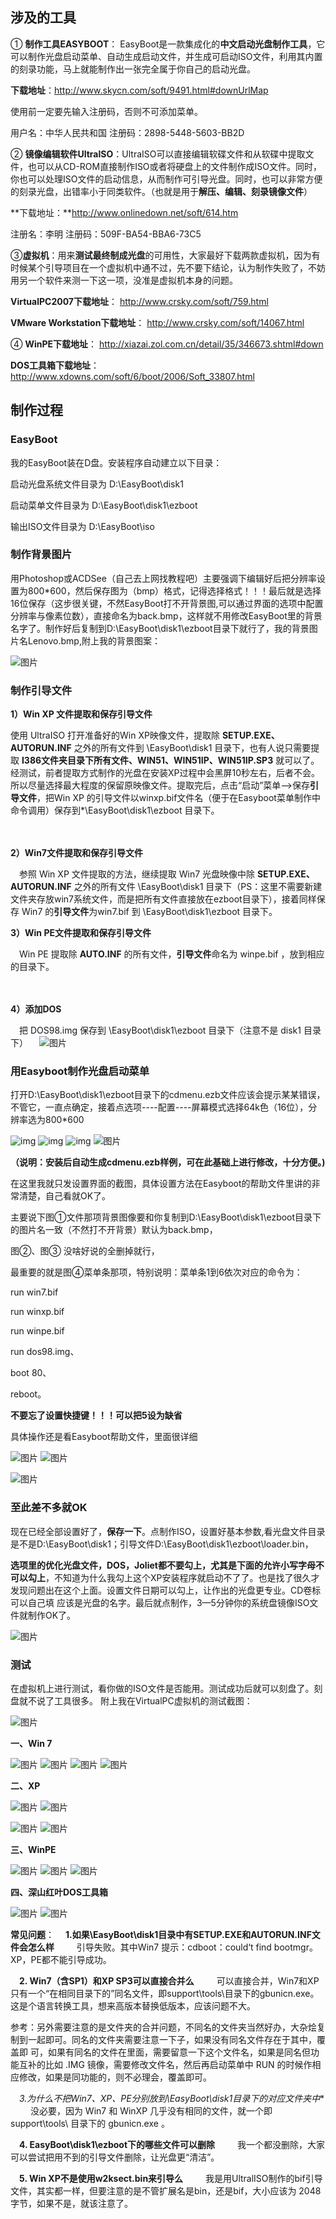 ## **涉及的工具**

① **制作工具EASYBOOT**： EasyBoot是一款集成化的**中文启动光盘制作工具**，它可以制作光盘启动菜单、自动生成启动文件，并生成可启动ISO文件，利用其内置的刻录功能，马上就能制作出一张完全属于你自己的启动光盘。

 

**下载地址**：http://www.skycn.com/soft/9491.html#downUrlMap  

使用前一定要先输入注册码，否则不可添加菜单。

用户名：中华人民共和国  注册码：2898-5448-5603-BB2D

 

② **镜像编辑软件UltraISO**：UltraISO可以直接编辑软碟文件和从软碟中提取文件，也可以从CD-ROM直接制作ISO或者将硬盘上的文件制作成ISO文件。同时，你也可以处理ISO文件的启动信息，从而制作可引导光盘。同时，也可以非常方便的刻录光盘，出错率小于同类软件。（也就是用于**解压、编辑、刻录镜像文件**）

**下载地址：**http://www.onlinedown.net/soft/614.htm 

注册名：李明   注册码：509F-BA54-BBA6-73C5

 

③**虚拟机**：用来**测试最终制成光盘**的可用性，大家最好下载两款虚拟机，因为有时候某个引导项目在一个虚拟机中通不过，先不要下结论，认为制作失败了，不妨用另一个软件来测一下这一项，没准是虚拟机本身的问题。

 

**VirtualPC2007下载地址**： http://www.crsky.com/soft/759.html  

**VMware Workstation下载地址**： http://www.crsky.com/soft/14067.html 

 

④ **WinPE下载地址**： http://xiazai.zol.com.cn/detail/35/346673.shtml#down 

**DOS工具箱下载地址**：http://www.xdowns.com/soft/6/boot/2006/Soft_33807.html 



## **制作过程**

### **EasyBoot**

我的EasyBoot装在D盘。安装程序自动建立以下目录：

启动光盘系统文件目录为 D:\EasyBoot\disk1

启动菜单文件目录为 D:\EasyBoot\disk1\ezboot 

输出ISO文件目录为 D:\EasyBoot\iso 



### **制作背景图片**

用Photoshop或ACDSee（自己去上网找教程吧）主要强调下编辑好后把分辨率设置为800*600，然后保存图为（bmp）格式，记得选择格式！！！最后就是选择16位保存（这步很关键，不然EasyBoot打不开背景图,可以通过界面的选项中配置分辨率与像素位数），直接命名为back.bmp，这样就不用修改EasyBoot里的背景名字了。制作好后复制到D:\EasyBoot\disk1\ezboot目录下就行了，我的背景图片名Lenovo.bmp,附上我的背景图案：


![图片](https://img-note.langyastudio.com/202111151749384.jpg?x-oss-process=style/watermark)



### **制作引导文件**

**1）Win XP 文件提取和保存引导文件** 

使用 UltraISO 打开准备好的Win XP映像文件，提取除 **SETUP.EXE、AUTORUN.INF** 之外的所有文件到 \EasyBoot\disk1 目录下，也有人说只需要提取 **I386文件夹目录下所有文件、WIN51、WIN51IP、WIN51IP.SP3** 就可以了。经测试，前者提取方式制作的光盘在安装XP过程中会黑屏10秒左右，后者不会。所以尽量选择最大程度的保留原映像文件。提取完后，点击“启动”菜单—>保存**引导文件**，把Win XP 的引导文件以winxp.bif文件名（便于在Easyboot菜单制作中命令调用）保存到*\EasyBoot\disk1\ezboot 目录下。

 　

**2）Win7文件提取和保存引导文件** 　

 　参照 Win XP 文件提取的方法，继续提取 Win7 光盘映像中除 **SETUP.EXE、AUTORUN.INF** 之外的所有文件 \EasyBoot\disk1 目录下（PS：这里不需要新建文件夹存放win7系统文件，而是把所有文件直接放在ezboot目录下），接着同样保存 Win7 的**引导文件**为win7.bif 到 \EasyBoot\disk1\ezboot 目录下。

 

**3）Win PE文件提取和保存引导文件** 　

 　Win PE 提取除 **AUTO.INF** 的所有文件，**引导文件**命名为 winpe.bif ，放到相应的目录下。

 　

**4）添加DOS** 　

 　把 DOS98.img 保存到 \EasyBoot\disk1\ezboot 目录下（注意不是 disk1 目录下）
 　![图片](https://img-note.langyastudio.com/202111151749408.jpg?x-oss-process=style/watermark)



### **用Easyboot制作光盘启动菜单**

   打开D:\EasyBoot\disk1\ezboot目录下的cdmenu.ezb文件应该会提示某某错误，不管它，一直点确定，接着点选项----配置----屏幕模式选择64k色（16位），分辨率选为800*600

 

![img](https://img-note.langyastudio.com/202111151749410.gif?x-oss-process=style/watermark)
![img](https://img-note.langyastudio.com/202111151749410.gif?x-oss-process=style/watermark)
![img](https://img-note.langyastudio.com/202111151749411.gif?x-oss-process=style/watermark)
![图片](https://img-note.langyastudio.com/202111151749428.jpg?x-oss-process=style/watermark)


**（说明：安装后自动生成cdmenu.ezb样例，可在此基础上进行修改，十分方便。)**



在这里我就只发设置界面的截图，具体设置方法在Easyboot的帮助文件里讲的非常清楚，自己看就OK了。

主要说下图①文件那项背景图像要和你复制到D:\EasyBoot\disk1\ezboot目录下的图片名一致（不然打不开背景）默认为back.bmp，

 图②、图③ 没啥好说的全删掉就行，

 最重要的就是图④菜单条那项，特别说明：菜单条1到6依次对应的命令为：

run win7.bif 

run winxp.bif  

run winpe.bif 

run dos98.img、 

boot 80、 

reboot。

**不要忘了设置快捷键！！！可以把5设为缺省**

具体操作还是看Easyboot帮助文件，里面很详细 

![图片](https://img-note.langyastudio.com/202111151749086.jpg?x-oss-process=style/watermark)
![图片](https://img-note.langyastudio.com/202112011513927.jpeg?x-oss-process=style/watermark)

![图片](https://img-note.langyastudio.com/202111151749100.jpg?x-oss-process=style/watermark)



### **至此差不多就OK**

现在已经全部设置好了，**保存一下**。点制作ISO，设置好基本参数,看光盘文件目录是不是D:\EasyBoot\disk1；引导文件D:\EasyBoot\disk1\ezboot\loader.bin，



**选项里的优化光盘文件，DOS，Joliet都不要勾上，尤其是下面的允许小写字母不可以勾上**，不知道为什么我勾上这个XP安装程序就启动不了了。也是找了很久才发现问题出在这个上面。设置文件日期可以勾上，让作出的光盘更专业。CD卷标可以自己填 应该是光盘的名字。最后就点制作，3—5分钟你的系统盘镜像ISO文件就制作OK了。

![图片](https://img-note.langyastudio.com/202111151749120.jpg?x-oss-process=style/watermark)



### **测试** 

在虚拟机上进行测试，看你做的ISO文件是否能用。测试成功后就可以刻盘了。刻盘就不说了工具很多。
附上我在VirtualPC虚拟机的测试截图： 

![图片](https://img-note.langyastudio.com/202111151749889.jpg?x-oss-process=style/watermark)



**一、Win 7**

![图片](https://img-note.langyastudio.com/202111151749888.jpg?x-oss-process=style/watermark)
![图片](https://img-note.langyastudio.com/202111151749890.jpg?x-oss-process=style/watermark)
![图片](https://img-note.langyastudio.com/202111151749899.jpg?x-oss-process=style/watermark)
![图片](https://img-note.langyastudio.com/202111151749902.jpg?x-oss-process=style/watermark)



 **二、XP**

![图片](https://img-note.langyastudio.com/202111151749914.jpg?x-oss-process=style/watermark)
![图片](https://img-note.langyastudio.com/202111151749798.jpg?x-oss-process=style/watermark)

![图片](https://img-note.langyastudio.com/202111151749796.jpg?x-oss-process=style/watermark)
![图片](https://img-note.langyastudio.com/202111151749799.jpg?x-oss-process=style/watermark)



**三、WinPE**

![图片](https://img-note.langyastudio.com/202111151749809.jpg?x-oss-process=style/watermark)
![图片](https://img-note.langyastudio.com/202111151749816.jpg?x-oss-process=style/watermark)
![图片](https://img-note.langyastudio.com/202111151749820.jpg?x-oss-process=style/watermark)


**四、深山红叶DOS工具箱**

![图片](https://img-note.langyastudio.com/202111151749498.jpg?x-oss-process=style/watermark)
![图片](https://img-note.langyastudio.com/202111151749534.jpg?x-oss-process=style/watermark)



**常见问题**：
 　**1.如果\EasyBoot\disk1目录中有SETUP.EXE和AUTORUN.INF文件会怎么样** 　
 　引导失败。其中Win7 提示：cdboot：could‘t find bootmgr。XP，PE都不能引导成功。

 　**2. Win7（含SP1）和XP SP3可以直接合并么** 　
 　可以直接合并，Win7和XP只有一个“在相同目录下的”同名文件，即support\tools\目录下的gbunicn.exe。这是个语言转换工具，想来高版本替换低版本，应该问题不大。

参考：另外需要注意的是文件夹的合并问题，不同名的文件夹当然好办，大杂烩复制到一起即可。同名的文件夹需要注意一下子，如果没有同名文件存在于其中，覆盖即 可，如果有同名的文件在里面，需要留意一下这个文件名，如果是同名但功能互补的比如 .IMG 镜像，需要修改文件名，然后再启动菜单中 RUN 的时候作相应修改，如果是同功能的，则不必理会，覆盖即可。

 　**3.为什么不把Win7、XP、PE分别放到*\EasyBoot\disk1目录下的对应文件夹中** 　
 　没必要，因为 Win7 和 WinXP 几乎没有相同的文件，就一个即 support\tools\ 目录下的 gbunicn.exe 。

 　**4. EasyBoot\disk1\ezboot下的哪些文件可以删除** 　
 　我一个都没删除，大家可以尝试把用不到的引导文件删除，让光盘更“清洁”。

 　**5. Win XP不是使用w2ksect.bin来引导么** 　
 　我是用UltralISO制作的bif引导文件，其实都一样，但要注意的是不管扩展名是bin，还是bif，大小应该为 2048字节，如果不是，就该注意了。  